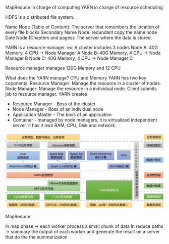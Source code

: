 
MapReduce in charge of computing
YARN in charge of resource scheduling

HDFS is a distributed file system.

Name Node (Table of Content): The server that remembers the location of every file blocks
Secondary Name Node: redundant copy the name node
Date Node (Chapters and pages): The server where the data is stored

YARN is a resource manager.
ex: A cluster includes 3 nodes
Node A: 40G Memory, 4 CPU -> Node Manager A
Node B: 40G Memory, 4 CPU -> Node Manager B
Node C: 40G Memory, 4 CPU -> Node Manager C

Resource manager manages 120G Memory and 12 CPU


What does the YARN manage? CPU and Memory
YARN has two key coponents: 
Resource Manager: Manage the resource in a cluster of nodes.
Node Manager: Manage the resource in a individual node.
Client submits job to resource manager. YARN creates 

* Resource Manager - Boss of the cluster
* Node Manager - Boss of an individual node
* Application Master - The boss of an application
* Container - managed by node managers, it is virtualized independent server. it has it own RAM, CPU, Disk and network.


![hadoop eco-system](../images/hadoop_ecosystem.png)

MapReduce

In map phase -> each worker process a small chunk of data
In reduce paths -> summary the output of each worker and generate the result on a server that do the the summarization